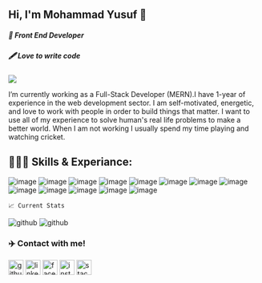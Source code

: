 ## Hi, I'm  Mohammad Yusuf 👋
##### 👑 Front End Developer
##### 🖋 Love to write code

![](https://komarev.com/ghpvc/?username=your-github-mohammadyusuf123&label=PROFILE+VIEWS)

I’m currently working as a Full-Stack Developer (MERN).I have 1-year of experience in the web development sector. I am self-motivated, energetic, and love to work with people in order to build things that matter.
I want to use all of my experience to solve human's real life problems to make a better world. 
When I am not working I usually spend my time playing and watching cricket.

  ## 👨🏻‍💻 Skills & Experiance:
  
 ![image](https://img.shields.io/badge/HTML5-E34F26?style=for-the-badge&logo=html5&logoColor=white) ![image](https://img.shields.io/badge/CSS3-1572B6?style=for-the-badge&logo=css3&logoColor=white) ![image](https://img.shields.io/badge/JavaScript-323330?style=for-the-badge&logo=javascript&logoColor=F7DF1E) ![image](https://img.shields.io/badge/React-20232A?style=for-the-badge&logo=react&logoColor=61DAFB) ![image](https://img.shields.io/badge/Node.js-339933?style=for-the-badge&logo=nodedotjs&logoColor=white) ![image](https://img.shields.io/badge/JWT-000000?style=for-the-badge&logo=JSON%20web%20tokens&logoColor=white) ![image](https://img.shields.io/badge/Express.js-000000?style=for-the-badge&logo=express&logoColor=white) ![image](https://img.shields.io/badge/firebase-ffca28?style=for-the-badge&logo=firebase&logoColor=black) ![image](https://img.shields.io/badge/Bootstrap-563D7C?style=for-the-badge&logo=bootstrap&logoColor=white) ![image](https://img.shields.io/badge/MongoDB-4EA94B?style=for-the-badge&logo=mongodb&logoColor=white)  ![image]({https://img.shields.io/badge/Visual_Studio_Code-0078D4?style=for-the-badge&logo=visual%20studio%20code&logoColor=white}) ![image]({BadgeURLHere}) ![image](https://img.shields.io/badge/Stripe-626CD9?style=for-the-badge&logo=Stripe&logoColor=white) 

    📈 Current Stats
    
  
  <img src='https://github-readme-stats.vercel.app/api?username=mohammadyusuf123' alt='github'> <img src='https://github-readme-streak-stats.herokuapp.com/?user=mohammadyusuf123' alt='github'>

  ### ✈️ Contact with me!
[<img src='https://img.shields.io/badge/GitHub-100000?style=for-the-badge&logo=github&logoColor=white' alt='github' height='30'>](https://github.com/mohammadyusuf123)  [<img src='https://img.shields.io/badge/LinkedIn-0077B5?style=for-the-badge&logo=linkedin&logoColor=white' alt='linkedin' height='30'>](https://www.linkedin.com/in/nohammadyusuf123/)  [<img src='https://img.shields.io/badge/Facebook-1877F2?style=for-the-badge&logo=facebook&logoColor=white' alt='facebook' height='30'>](https://www.facebook.com/nohammadyusuf123)  [<img src='https://img.shields.io/badge/Instagram-E4405F?style=for-the-badge&logo=instagram&logoColor=white' alt='instagram' height='30'>](https://www.instagram.com/zayn_yusuf_/)                      [<img src='https://img.shields.io/badge/Stack_Overflow-FE7A16?style=for-the-badge&logo=stack-overflow&logoColor=white' alt='stackoverflow' height='30'>](https://stackoverflow.com/users/https://stackoverflow.com/users/19068029/mohammad-yusuf)  

  

